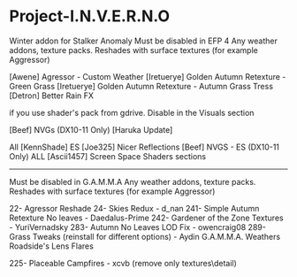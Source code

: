 # Project-I.N.V.E.R.N.O
Winter addon for Stalker Anomaly
Must be disabled in EFP 4
Any weather addons, texture packs. Reshades with surface textures (for example Aggressor)

[Awene] Agressor - Custom Weather
[Iretuerye] Golden Autumn Retexture - Green Grass
[Iretuerye] Golden Autumn Retexture - Autumn Grass Tress
[Detron] Better Rain FX

if you use shader's pack from gdrive. Disable in the Visuals section

[Beef] NVGs (DX10-11 Only) [Haruka Update]

All [KennShade] ES
[Joe325] Nicer Reflections
[Beef] NVGS - ES (DX10-11 Only)
ALL [Ascii1457] Screen Space Shaders sections

--------------------------
Must be disabled in G.A.M.M.A
Any weather addons, texture packs. Reshades with surface textures (for example Aggressor)

22- Agressor Reshade
24- Skies Redux - d_nan
241- Simple Autumn Retexture No leaves - Daedalus-Prime
242- Gardener of the Zone Textures - YuriVernadsky
283- Autumn No Leaves LOD Fix - owencraig08
289- Grass Tweaks (reinstall for different options) - Aydin
G.A.M.M.A. Weathers
Roadside's Lens Flares

225- Placeable Campfires - xcvb (remove only textures\detail)
